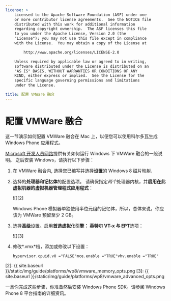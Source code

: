 ```yaml
---
license: >
    Licensed to the Apache Software Foundation (ASF) under one
    or more contributor license agreements.  See the NOTICE file
    distributed with this work for additional information
    regarding copyright ownership.  The ASF licenses this file
    to you under the Apache License, Version 2.0 (the
    "License"); you may not use this file except in compliance
    with the License.  You may obtain a copy of the License at

        http://www.apache.org/licenses/LICENSE-2.0

    Unless required by applicable law or agreed to in writing,
    software distributed under the License is distributed on an
    "AS IS" BASIS, WITHOUT WARRANTIES OR CONDITIONS OF ANY
    KIND, either express or implied.  See the License for the
    specific language governing permissions and limitations
    under the License.

title: 配置 VMWare 融合
---
```


# 配置 VMWare 融合

这一节演示如何配置 VMWare 融合在 Mac 上，以便您可以使用科尔多瓦生成 Windows Phone 应用程式。

[Microsoft 开发人员网路][1]提供有关如何运行 Windows 下 VMWare 融合的一般说明。 之后安装 Windows，请执行以下步骤：

 [1]: http://msdn.microsoft.com/en-US/library/windows/apps/jj945426

1.  在 VMWare 融合内, 选择您已编写并选择**设置**的 Windows 8 磁片映射.

2.  选择的**处理器和记忆体**的配置选项。 请确保指定*两个*处理器内核，并**启用在此虚拟机器的虚拟机器管理程式应用程式**：
    
    ![][2]
    
    Windows Phone 模拟器单独使用半位元组的记忆体，所以，总体来说，你应该为 VMWare 预留至少 2 GB。

3.  选择**高级**设置。启用**首选虚拟化引擎： 英特尔 VT-x 与 EPT**选项：
    
    ![][3]

4.  修改*.vmx*档，添加或修改以下设置：
    
        hypervisor.cpuid.v0 ="FALSE"mce.enable ="TRUE"vhv.enable ="TRUE"
        

 [2]: {{ site.baseurl }}/static/img/guide/platforms/wp8/vmware_memory_opts.png
 [3]: {{ site.baseurl }}/static/img/guide/platforms/wp8/vmware_advanced_opts.png

一旦你完成这些步骤，你准备然后安装 Windows Phone SDK。请参阅 Windows Phone 8 平台指南的详细资讯。

